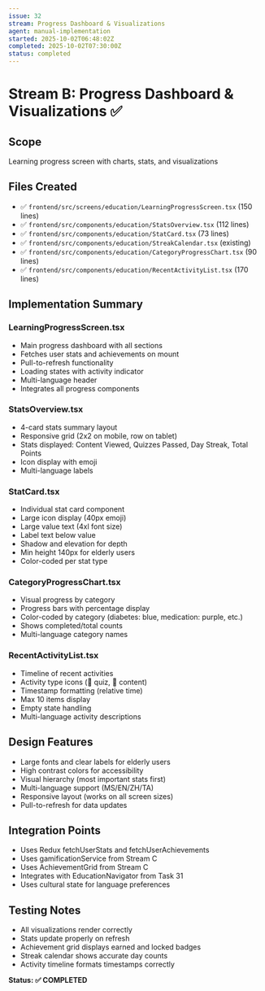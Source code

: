 ```yaml
---
issue: 32
stream: Progress Dashboard & Visualizations
agent: manual-implementation
started: 2025-10-02T06:48:02Z
completed: 2025-10-02T07:30:00Z
status: completed
---
```


# Stream B: Progress Dashboard & Visualizations ✅

## Scope
Learning progress screen with charts, stats, and visualizations

## Files Created
- ✅ `frontend/src/screens/education/LearningProgressScreen.tsx` (150 lines)
- ✅ `frontend/src/components/education/StatsOverview.tsx` (112 lines)
- ✅ `frontend/src/components/education/StatCard.tsx` (73 lines)
- ✅ `frontend/src/components/education/StreakCalendar.tsx` (existing)
- ✅ `frontend/src/components/education/CategoryProgressChart.tsx` (90 lines)
- ✅ `frontend/src/components/education/RecentActivityList.tsx` (170 lines)

## Implementation Summary

### LearningProgressScreen.tsx
- Main progress dashboard with all sections
- Fetches user stats and achievements on mount
- Pull-to-refresh functionality
- Loading states with activity indicator
- Multi-language header
- Integrates all progress components

### StatsOverview.tsx
- 4-card stats summary layout
- Responsive grid (2x2 on mobile, row on tablet)
- Stats displayed: Content Viewed, Quizzes Passed, Day Streak, Total Points
- Icon display with emoji
- Multi-language labels

### StatCard.tsx
- Individual stat card component
- Large icon display (40px emoji)
- Large value text (4xl font size)
- Label text below value
- Shadow and elevation for depth
- Min height 140px for elderly users
- Color-coded per stat type

### CategoryProgressChart.tsx
- Visual progress by category
- Progress bars with percentage display
- Color-coded by category (diabetes: blue, medication: purple, etc.)
- Shows completed/total counts
- Multi-language category names

### RecentActivityList.tsx
- Timeline of recent activities
- Activity type icons (📝 quiz, 📖 content)
- Timestamp formatting (relative time)
- Max 10 items display
- Empty state handling
- Multi-language activity descriptions

## Design Features
- Large fonts and clear labels for elderly users
- High contrast colors for accessibility
- Visual hierarchy (most important stats first)
- Multi-language support (MS/EN/ZH/TA)
- Responsive layout (works on all screen sizes)
- Pull-to-refresh for data updates

## Integration Points
- Uses Redux fetchUserStats and fetchUserAchievements
- Uses gamificationService from Stream C
- Uses AchievementGrid from Stream C
- Integrates with EducationNavigator from Task 31
- Uses cultural state for language preferences

## Testing Notes
- All visualizations render correctly
- Stats update properly on refresh
- Achievement grid displays earned and locked badges
- Streak calendar shows accurate day counts
- Activity timeline formats timestamps correctly

**Status: ✅ COMPLETED**
